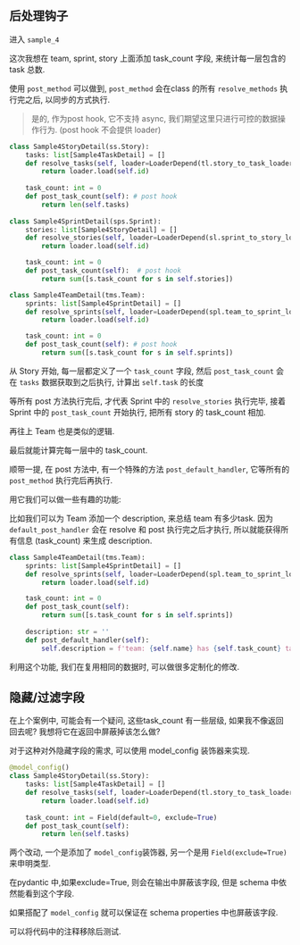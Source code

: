 ## 后处理钩子

进入 `sample_4` 

这次我想在 team, sprint, story 上面添加 task_count 字段, 来统计每一层包含的 task 总数. 

使用 `post_method` 可以做到, `post_method` 会在class 的所有 `resolve_methods` 执行完之后, 以同步的方式执行.

> 是的, 作为post hook, 它不支持 async, 我们期望这里只进行可控的数据操作行为. (post hook 不会提供 loader)

```python
class Sample4StoryDetail(ss.Story):
    tasks: list[Sample4TaskDetail] = []
    def resolve_tasks(self, loader=LoaderDepend(tl.story_to_task_loader)):
        return loader.load(self.id)
    
    task_count: int = 0
    def post_task_count(self): # post hook
        return len(self.tasks)
    
class Sample4SprintDetail(sps.Sprint):
    stories: list[Sample4StoryDetail] = []
    def resolve_stories(self, loader=LoaderDepend(sl.sprint_to_story_loader)):
        return loader.load(self.id)

    task_count: int = 0
    def post_task_count(self):  # post hook
        return sum([s.task_count for s in self.stories])

class Sample4TeamDetail(tms.Team):
    sprints: list[Sample4SprintDetail] = []
    def resolve_sprints(self, loader=LoaderDepend(spl.team_to_sprint_loader)):
        return loader.load(self.id)

    task_count: int = 0
    def post_task_count(self): # post hook
        return sum([s.task_count for s in self.sprints])
```

从 Story 开始, 每一层都定义了一个 `task_count` 字段, 然后 `post_task_count` 会在 `tasks` 数据获取到之后执行, 计算出 `self.task` 的长度

等所有 post 方法执行完后, 才代表 Sprint 中的 `resolve_stories` 执行完毕, 接着 Sprint 中的 `post_task_count` 开始执行, 把所有 story 的 task_count 相加.

再往上 Team 也是类似的逻辑.

最后就能计算完每一层中的 task_count.

顺带一提, 在 post 方法中, 有一个特殊的方法 `post_default_handler`, 它等所有的 `post_method` 执行完后再执行. 

用它我们可以做一些有趣的功能:

比如我们可以为 Team 添加一个 description, 来总结 team 有多少task. 因为 `default_post_handler` 会在 resolve 和 post 执行完之后才执行, 所以就能获得所有信息 (task_count) 来生成 description.

```python
class Sample4TeamDetail(tms.Team):
    sprints: list[Sample4SprintDetail] = []
    def resolve_sprints(self, loader=LoaderDepend(spl.team_to_sprint_loader)):
        return loader.load(self.id)

    task_count: int = 0
    def post_task_count(self):
        return sum([s.task_count for s in self.sprints])
    
    description: str = ''
    def post_default_handler(self):
        self.description = f'team: {self.name} has {self.task_count} tasks in total.' 
```

利用这个功能, 我们在复用相同的数据时, 可以做很多定制化的修改.


## 隐藏/过滤字段

在上个案例中, 可能会有一个疑问, 这些task_count 有一些层级, 如果我不像返回回去呢? 我想将它在返回中屏蔽掉该怎么做?

对于这种对外隐藏字段的需求, 可以使用 model_config 装饰器来实现.

```python
@model_config()
class Sample4StoryDetail(ss.Story):
    tasks: list[Sample4TaskDetail] = []
    def resolve_tasks(self, loader=LoaderDepend(tl.story_to_task_loader)):
        return loader.load(self.id)
    
    task_count: int = Field(default=0, exclude=True)
    def post_task_count(self):
        return len(self.tasks)
```

两个改动, 一个是添加了 `model_config`装饰器, 另一个是用 `Field(exclude=True)` 来申明类型.

在pydantic 中,如果exclude=True, 则会在输出中屏蔽该字段, 但是 schema 中依然能看到这个字段. 

如果搭配了 `model_config` 就可以保证在 schema properties 中也屏蔽该字段.

可以将代码中的注释移除后测试.